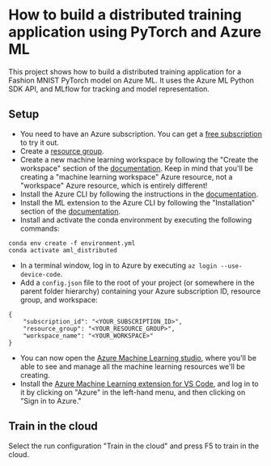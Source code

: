 # How to build a distributed training application using PyTorch and Azure ML

This project shows how to build a distributed training application for a Fashion MNIST PyTorch model on Azure ML. It uses the Azure ML Python SDK API, and MLflow for tracking and model representation.

## Setup

- You need to have an Azure subscription. You can get a [free subscription](https://azure.microsoft.com/en-us/free?WT.mc_id=aiml-83121-bstollnitz) to try it out.
- Create a [resource group](https://docs.microsoft.com/en-us/azure/azure-resource-manager/management/manage-resource-groups-portal?WT.mc_id=aiml-83121-bstollnitz).
- Create a new machine learning workspace by following the "Create the workspace" section of the [documentation](https://docs.microsoft.com/en-us/azure/machine-learning/quickstart-create-resources?WT.mc_id=aiml-83121-bstollnitz). Keep in mind that you'll be creating a "machine learning workspace" Azure resource, not a "workspace" Azure resource, which is entirely different!
- Install the Azure CLI by following the instructions in the [documentation](https://docs.microsoft.com/en-us/cli/azure/install-azure-cli).
- Install the ML extension to the Azure CLI by following the "Installation" section of the [documentation](https://docs.microsoft.com/en-us/azure/machine-learning/how-to-configure-cli).
- Install and activate the conda environment by executing the following commands:

```
conda env create -f environment.yml
conda activate aml_distributed
```

- In a terminal window, log in to Azure by executing `az login --use-device-code`.
- Add a `config.json` file to the root of your project (or somewhere in the parent folder hierarchy) containing your Azure subscription ID, resource group, and workspace:

```
{
    "subscription_id": "<YOUR_SUBSCRIPTION_ID>",
    "resource_group": "<YOUR_RESOURCE_GROUP>",
    "workspace_name": "<YOUR_WORKSPACE>"
}
```

- You can now open the [Azure Machine Learning studio](https://ml.azure.com/?WT.mc_id=aiml-83121-bstollnitz), where you'll be able to see and manage all the machine learning resources we'll be creating.
- Install the [Azure Machine Learning extension for VS Code](https://marketplace.visualstudio.com/items?itemName=ms-toolsai.vscode-ai), and log in to it by clicking on "Azure" in the left-hand menu, and then clicking on "Sign in to Azure."

## Train in the cloud

Select the run configuration "Train in the cloud" and press F5 to train in the cloud.
